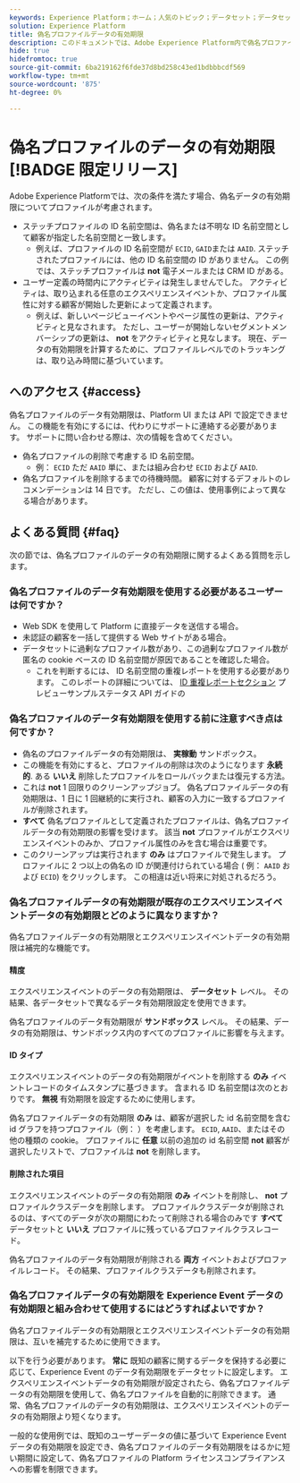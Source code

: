 ```yaml
---
keywords: Experience Platform；ホーム；人気のトピック；データセット；データセット；有効期間；ttl；有効期間；偽名；偽名プロファイル；データの有効期限；有効期限；
solution: Experience Platform
title: 偽名プロファイルデータの有効期限
description: このドキュメントでは、Adobe Experience Platform内で偽名プロファイルのデータの有効期限を設定する際の一般的なガイダンスを提供します。
hide: true
hidefromtoc: true
source-git-commit: 6ba219162f6fde37d8bd258c43ed1bdbbbcdf569
workflow-type: tm+mt
source-wordcount: '875'
ht-degree: 0%

---
```



# 偽名プロファイルのデータの有効期限 [!BADGE 限定リリース]

Adobe Experience Platformでは、次の条件を満たす場合、偽名データの有効期限についてプロファイルが考慮されます。

- ステッチプロファイルの ID 名前空間は、偽名または不明な ID 名前空間として顧客が指定した名前空間と一致します。
   - 例えば、プロファイルの ID 名前空間が `ECID`, `GAID`または `AAID`. ステッチされたプロファイルには、他の ID 名前空間の ID がありません。 この例では、ステッチプロファイルは **not** 電子メールまたは CRM ID がある。
- ユーザー定義の時間内にアクティビティは発生しませんでした。 アクティビティは、取り込まれる任意のエクスペリエンスイベントか、プロファイル属性に対する顧客が開始した更新によって定義されます。
   - 例えば、新しいページビューイベントやページ属性の更新は、アクティビティと見なされます。 ただし、ユーザーが開始しないセグメントメンバーシップの更新は、 **not** をアクティビティと見なします。 現在、データの有効期限を計算するために、プロファイルレベルでのトラッキングは、取り込み時間に基づいています。

##  へのアクセス {#access}

偽名プロファイルのデータ有効期限は、Platform UI または API で設定できません。 この機能を有効にするには、代わりにサポートに連絡する必要があります。 サポートに問い合わせる際は、次の情報を含めてください。

- 偽名プロファイルの削除で考慮する ID 名前空間。
   - 例： `ECID` ただ `AAID` 単に、または組み合わせ `ECID` および `AAID`.
- 偽名プロファイルを削除するまでの待機時間。 顧客に対するデフォルトのレコメンデーションは 14 日です。 ただし、この値は、使用事例によって異なる場合があります。

## よくある質問 {#faq}

次の節では、偽名プロファイルのデータの有効期限に関するよくある質問を示します。

### 偽名プロファイルのデータ有効期限を使用する必要があるユーザーは何ですか？

- Web SDK を使用して Platform に直接データを送信する場合。
- 未認証の顧客を一括して提供する Web サイトがある場合。
- データセットに過剰なプロファイル数があり、この過剰なプロファイル数が匿名の cookie ベースの ID 名前空間が原因であることを確認した場合。
   - これを判断するには、 ID 名前空間の重複レポートを使用する必要があります。 このレポートの詳細については、 [ID 重複レポートセクション](./api/preview-sample-status.md#identity-overlap-report) プレビューサンプルステータス API ガイドの

### 偽名プロファイルのデータ有効期限を使用する前に注意すべき点は何ですか？

- 偽名のプロファイルデータの有効期限は、 **実稼動** サンドボックス。
- この機能を有効にすると、プロファイルの削除は次のようになります **永続的**. ある **いいえ** 削除したプロファイルをロールバックまたは復元する方法。
- これは **not** 1 回限りのクリーンアップジョブ。 偽名プロファイルデータの有効期限は、1 日に 1 回継続的に実行され、顧客の入力に一致するプロファイルが削除されます。
- **すべて** 偽名プロファイルとして定義されたプロファイルは、偽名プロファイルデータの有効期限の影響を受けます。 該当 **not** プロファイルがエクスペリエンスイベントのみか、プロファイル属性のみを含む場合は重要です。
- このクリーンアップは実行されます **のみ** はプロファイルで発生します。 プロファイルに 2 つ以上の偽名の ID が関連付けられている場合 ( 例： `AAID` および `ECID`) をクリックします。 この相違は近い将来に対処されるだろう。

### 偽名プロファイルデータの有効期限が既存のエクスペリエンスイベントデータの有効期限とどのように異なりますか？

偽名プロファイルデータの有効期限とエクスペリエンスイベントデータの有効期限は補完的な機能です。

#### 精度

エクスペリエンスイベントのデータの有効期限は、 **データセット** レベル。 その結果、各データセットで異なるデータ有効期限設定を使用できます。

偽名プロファイルのデータ有効期限が **サンドボックス** レベル。 その結果、データの有効期限は、サンドボックス内のすべてのプロファイルに影響を与えます。

#### ID タイプ

エクスペリエンスイベントのデータの有効期限がイベントを削除する **のみ** イベントレコードのタイムスタンプに基づきます。 含まれる ID 名前空間は次のとおりです。 **無視** 有効期限を設定するために使用します。

偽名プロファイルデータの有効期限 **のみ** は、顧客が選択した id 名前空間を含む id グラフを持つプロファイル（例： ）を考慮します。 `ECID`, `AAID`、またはその他の種類の cookie。 プロファイルに **任意** 以前の追加の id 名前空間 **not** 顧客が選択したリストで、プロファイルは **not** を削除します。

#### 削除された項目

エクスペリエンスイベントのデータの有効期限 **のみ** イベントを削除し、 **not** プロファイルクラスデータを削除します。 プロファイルクラスデータが削除されるのは、すべてのデータが次の期間にわたって削除される場合のみです **すべて** データセットと **いいえ** プロファイルに残っているプロファイルクラスレコード。

偽名プロファイルのデータ有効期限が削除される **両方** イベントおよびプロファイルレコード。 その結果、プロファイルクラスデータも削除されます。

### 偽名プロファイルデータの有効期限を Experience Event データの有効期限と組み合わせて使用するにはどうすればよいですか？

偽名プロファイルデータの有効期限とエクスペリエンスイベントデータの有効期限は、互いを補完するために使用できます。

以下を行う必要があります。 **常に** 既知の顧客に関するデータを保持する必要に応じて、Experience Event のデータ有効期限をデータセットに設定します。 エクスペリエンスイベントデータの有効期限が設定されたら、偽名プロファイルデータの有効期限を使用して、偽名プロファイルを自動的に削除できます。 通常、偽名プロファイルのデータの有効期限は、エクスペリエンスイベントのデータの有効期限より短くなります。

一般的な使用例では、既知のユーザーデータの値に基づいて Experience Event データの有効期限を設定でき、偽名プロファイルのデータ有効期限をはるかに短い期間に設定して、偽名プロファイルの Platform ライセンスコンプライアンスへの影響を制限できます。

